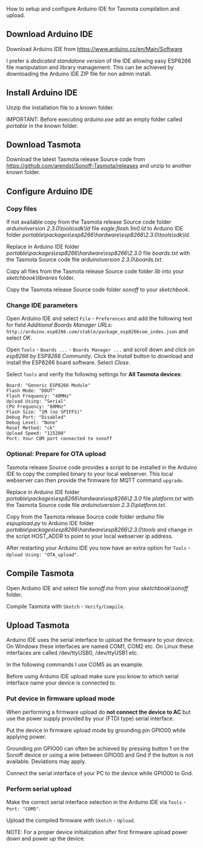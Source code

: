 How to setup and configure Arduino IDE for Tasmota compilation and upload.

## Download Arduino IDE
Download Arduino IDE from https://www.arduino.cc/en/Main/Software

I prefer a *dedicated standalone version* of the IDE allowing easy ESP8266 file manipulation and library management. This can be achieved by downloading the Arduino IDE ZIP file for non admin install.

## Install Arduino IDE
Unzip the installation file to a known folder.

IMPORTANT: Before executing *arduino.exe* add an empty folder called *portable* in the known folder.

## Download Tasmota
Download the latest Tasmota release Source code from https://github.com/arendst/Sonoff-Tasmota/releases and unzip to another known folder.

## Configure Arduino IDE
### Copy files
If not available copy from the Tasmota release Source code folder *arduino\version 2.3.0\tools\sdk\ld* file *eagle.flash.1m0.ld* to Arduino IDE folder *portable\packages\esp8266\hardware\esp8266\2.3.0\tools\sdk\ld*.

Replace in Arduino IDE folder *portable\packages\esp8266\hardware\esp8266\2.3.0* file *boards.txt* with the Tasmota Source code file *arduino\version 2.3.0\boards.txt*.

Copy all files from the Tasmota release Source code folder *lib* into your *sketchbook\libraries* folder.

Copy the Tasmota release Source code folder *sonoff* to your *sketchbook*.

### Change IDE parameters
Open Arduino IDE and select ``File`` - ``Preferences`` and add the following text for field *Additional Boards Manager URLs:* ``http://arduino.esp8266.com/stable/package_esp8266com_index.json`` and select *OK*.

Open ``Tools`` - ``Boards ...`` - ``Boards Manager ...`` and scroll down and click on *esp8266 by ESP8266 Community*. Click the *Install* button to download and install the ESP8266 board software. Select *Close*.

Select ``Tools`` and verify the following settings for **All Tasmota devices**:
```
Board: "Generic ESP8266 Module"
Flash Mode: "DOUT"
Flash Frequency: "40MHz"
Upload Using: "Serial"
CPU Frequency: "80MHz"
Flash Size: "1M (no SPIFFS)"
Debug Port: "Disabled"
Debug Level: "None"
Reset Method: "ck"
Upload Speed: "115200"
Port: Your COM port connected to sonoff
```

### Optional: Prepare for OTA upload
Tasmota release Source code provides a script to be installed in the Arduino IDE to copy the compiled binary to your local webserver. This local webserver can then provide the firmware for MQTT command ``upgrade``.

Replace in Arduino IDE folder *portable\packages\esp8266\hardware\esp8266\2.3.0* file *platform.txt* with the Tasmota Source code file *arduino\version 2.3.0\platform.txt*.

Copy from the Tasmota release Source code folder *arduino* file *espupload.py* to Arduino IDE folder *portable\packages\esp8266\hardware\esp8266\2.3.0\tools* and change in the script HOST_ADDR to point to your local webserver ip address.

After restarting your Arduino IDE you now have an extra option for ``Tools`` - ``Upload Using: "OTA_upload"``.

## Compile Tasmota
Open Arduino IDE and select file *sonoff.ino* from your *sketchbook\sonoff* folder.

Compile Tasmota with ``Sketch`` - ``Verify/Compile``.

## Upload Tasmota
Arduino IDE uses the serial interface to upload the firmware to your device. On Windows these interfaces are named COM1, COM2 etc. On Linux these interfaces are called /dev/ttyUSB0, /dev/ttyUSB1 etc.

In the following commands I use COM5 as an example.

Before using Arduino IDE upload make sure you know to which serial interface name your device is connected to. 

### Put device in firmware upload mode
When performing a firmware upload do **not connect the device to AC** but use the power supply provided by your (FTDI type) serial interface.

Put the device in firmware upload mode by grounding pin GPIO00 while applying power.

Grounding pin GPIO00 can often be achieved by pressing button 1 on the Sonoff device or using a wire between GPIO00 and Gnd if the button is not available. Deviations may apply.

Connect the serial interface of your PC to the device while GPIO00 to Gnd.

### Perform serial upload
Make the correct serial interface selection in the Arduino IDE via ``Tools`` - ``Port: "COM5"``.

Upload the compiled firmware with ``Sketch`` - ``Upload``.

NOTE: For a proper device initialization after first firmware upload power down and power up the device.


